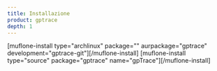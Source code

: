 ```yaml
---
title: Installazione
product: gptrace
depth: 1
---
```


[muflone-install type="archlinux" package="" aurpackage="gptrace" development="gptrace-git"][/muflone-install]
[muflone-install type="source" package="gptrace" name="gpTrace"][/muflone-install]
